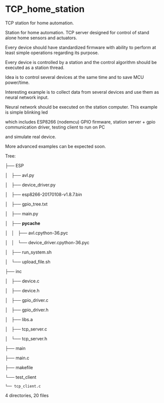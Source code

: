 # TCP_home_station
TCP station for home automation.

Station for home automation. TCP server designed for control of stand alone home sensors and actuators.

Every device should have standardized firmware with ability to perform at least simple operations regarding its purpose. 

Every device is controlled by a station and the control algorithm should be executed as a station thread.

Idea is to control several devices at the same time and to save MCU power/time. 

Interesting example is to collect data from several devices and use them as neural network input. 

Neural network should be executed on the station computer. This example is simple blinking led

which includes ESP8266 (nodemcu) GPIO firmware, station server + gpio communication driver, testing client to run on PC

and simulate real device.

More advanced examples can be expected soon.


Tree:

├── ESP

│   ├── avl.py

│   ├── device_driver.py

│   ├── esp8266-20170108-v1.8.7.bin

│   ├── gpio_tree.txt

│   ├── main.py

│   ├── __pycache__

│   │   ├── avl.cpython-36.pyc

│   │   └── device_driver.cpython-36.pyc

│   ├── run_system.sh

│   └── upload_file.sh

├── inc

│   ├── device.c

│   ├── device.h

│   ├── gpio_driver.c

│   ├── gpio_driver.h

│   ├── libs.a

│   ├── tcp_server.c

│   └── tcp_server.h

├── main

├── main.c

├── makefile

└── test_client

    └── tcp_client.c
    

4 directories, 20 files
